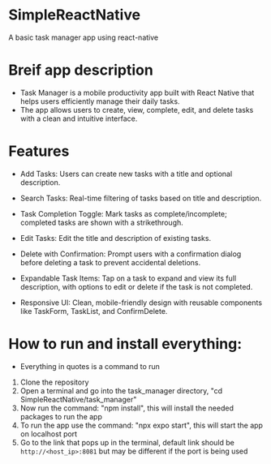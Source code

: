 # SimpleReactNative
A basic task manager app using react-native

# Breif app description 
* Task Manager is a mobile productivity app built with React Native that helps users efficiently manage their daily tasks. 
* The app allows users to create, view, complete, edit, and delete tasks with a clean and intuitive interface.

# Features
* Add Tasks: Users can create new tasks with a title and optional description.

* Search Tasks: Real-time filtering of tasks based on title and description.

* Task Completion Toggle: Mark tasks as complete/incomplete; completed tasks are shown with a strikethrough.

* Edit Tasks: Edit the title and description of existing tasks.

* Delete with Confirmation: Prompt users with a confirmation dialog before deleting a task to prevent accidental deletions.

* Expandable Task Items: Tap on a task to expand and view its full description, with options to edit or delete if the task is not completed.

* Responsive UI: Clean, mobile-friendly design with reusable components like TaskForm, TaskList, and ConfirmDelete.

# How to run and install everything:
* Everything in quotes is a command to run
1) Clone the repository
2) Open a terminal and go into the task_manager directory, "cd SimpleReactNative/task_manager"
3) Now run the command: "npm install", this will install the needed packages to run the app
4) To run the app use the command: "npx expo start", this will start the app on localhost port
5) Go to the link that pops up in the terminal, default link should be `http://<host_ip>:8081` but may be different if the port is being used